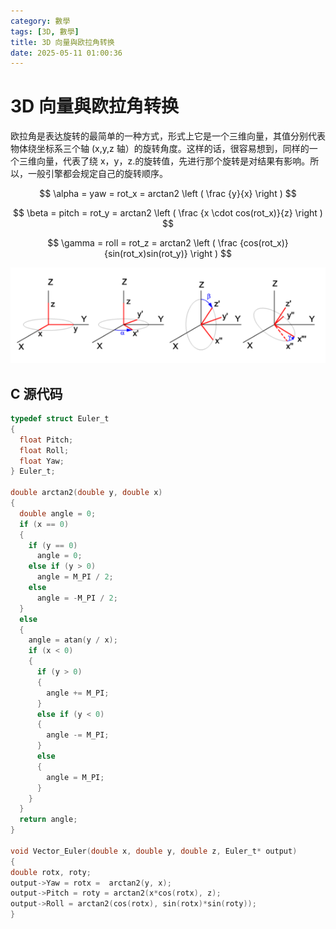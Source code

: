 ```yaml
---
category: 數學
tags: [3D, 數學]
title: 3D 向量與欧拉角转换
date: 2025-05-11 01:00:36
---
```


<style>
  table {
    width: 100%
    }
  td {
    vertical-align: center;
    text-align: center;
  }
  table.inputT{
    margin: 10px;
    width: auto;
    margin-left: auto;
    margin-right: auto;
    border: none;
  }
  input{
    text-align: center;
    padding: 0px 10px;
  }
  iframe{
    width: 100%;
    display: block;
    border-style:none;
  }
</style>


#  3D 向量與欧拉角转换

欧拉角是表达旋转的最简单的一种方式，形式上它是一个三维向量，其值分别代表物体绕坐标系三个轴 (x,y,z 轴）的旋转角度。这样的话，很容易想到，同样的一个三维向量，代表了绕 x，y，z.的旋转值，先进行那个旋转是对结果有影响。所以，一般引擎都会规定自己的旋转顺序。

$$
\alpha = yaw = rot_x = arctan2 \left ( \frac {y}{x} \right )
$$

$$
\beta = pitch = rot_y = arctan2 \left ( \frac {x \cdot cos(rot_x)}{z} \right )
$$

$$
\gamma = roll = rot_z = arctan2 \left ( \frac {cos(rot_x)}{sin(rot_x)sin(rot_y)} \right )
$$

![Alt X](../assets/img/math/angle_euler.png)

## C 源代码

```c
typedef struct Euler_t
{
  float Pitch;
  float Roll;
  float Yaw;
} Euler_t;

double arctan2(double y, double x)
{
  double angle = 0;
  if (x == 0)
  {
    if (y == 0)
      angle = 0;
    else if (y > 0)
      angle = M_PI / 2;
    else
      angle = -M_PI / 2;
  }
  else
  {
    angle = atan(y / x);
    if (x < 0)
    {
      if (y > 0)
      {
        angle += M_PI;
      }
      else if (y < 0)
      {
        angle -= M_PI;
      }
      else
      {
        angle = M_PI;
      }
    }
  }
  return angle;
}

void Vector_Euler(double x, double y, double z, Euler_t* output)
{
double rotx, roty;
output->Yaw = rotx =  arctan2(y, x);
output->Pitch = roty = arctan2(x*cos(rotx), z);
output->Roll = arctan2(cos(rotx), sin(rotx)*sin(roty));
}
```